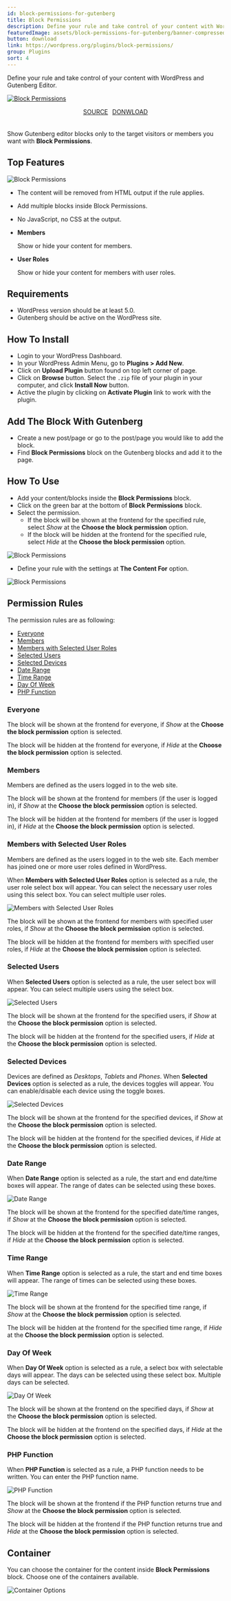 ```yaml
---
id: block-permissions-for-gutenberg
title: Block Permissions
description: Define your rule and take control of your content with WordPress and Gutenberg Editor.
featuredImage: assets/block-permissions-for-gutenberg/banner-compressed.png
button: download
link: https://wordpress.org/plugins/block-permissions/
group: Plugins
sort: 4
---
```


Define your rule and take control of your content with WordPress and Gutenberg Editor.

[![Block Permissions](assets/block-permissions-for-gutenberg/banner-compressed.png "Block Permissions")](https://wordpress.org/plugins/block-permissions/)

<p style="text-align:center;padding:0 20px 20px;"><a class="button" target="_blank" href="https://github.com/meceware/block-permissions">SOURCE</a><span style="padding-left:10px;"></span><a class="button" target="_blank" href="https://wordpress.org/plugins/block-permissions/">DONWLOAD</a></p>

Show Gutenberg editor blocks only to the target visitors or members you want with **Block Permissions**.

## Top Features

![Block Permissions](assets/block-permissions-for-gutenberg/01-sc-main.jpg "Block Permissions")

* The content will be removed from HTML output if the rule applies.
* Add multiple blocks inside Block Permissions.
* No JavaScript, no CSS at the output.

* **Members**

  Show or hide your content for members.

* **User Roles**

  Show or hide your content for members with user roles.

## Requirements

* WordPress version should be at least 5.0.
* Gutenberg should be active on the WordPress site.

## How To Install

* Login to your WordPress Dashboard.
* In your WordPress Admin Menu, go to **Plugins > Add New**.
* Click on **Upload Plugin** button found on top left corner of page.
* Click on **Browse** button. Select the `.zip` file of your plugin in your computer, and click **Install Now** button.
* Active the plugin by clicking on **Activate Plugin** link to work with the plugin.

## Add The Block With Gutenberg

* Create a new post/page or go to the post/page you would like to add the block.
* Find **Block Permissions** block on the Gutenberg blocks and add it to the page.

## How To Use

* Add your content/blocks inside the **Block Permissions** block.
* Click on the green bar at the bottom of **Block Permissions** block.
* Select the permission.
  * If the block will be shown at the frontend for the specified rule, select *Show* at the **Choose the block permission** option.
  * If the block will be hidden at the frontend for the specified rule, select *Hide* at the **Choose the block permission** option.

![Block Permissions](assets/block-permissions-for-gutenberg/03-sc-bp.jpg "Block Permissions")

* Define your rule with the settings at **The Content For** option.

![Block Permissions](assets/block-permissions-for-gutenberg/02-sc-content.jpg "Block Permissions")

## Permission Rules

The permission rules are as following:

* [Everyone](#everyone)
* [Members](#members)
* [Members with Selected User Roles](#members-with-selected-user-roles)
* [Selected Users](#selected-users)
* [Selected Devices](#selected-devices)
* [Date Range](#date-range)
* [Time Range](#time-range)
* [Day Of Week](#day-of-week)
* [PHP Function](#php-function)

### Everyone

The block will be shown at the frontend for everyone, if *Show* at the **Choose the block permission** option is selected.

The block will be hidden at the frontend for everyone, if *Hide* at the **Choose the block permission** option is selected.

### Members

Members are defined as the users logged in to the web site.

The block will be shown at the frontend for members (if the user is logged in), if *Show* at the **Choose the block permission** option is selected.

The block will be hidden at the frontend for members (if the user is logged in), if *Hide* at the **Choose the block permission** option is selected.

### Members with Selected User Roles

Members are defined as the users logged in to the web site. Each member has joined one or more user roles defined in WordPress.

When **Members with Selected User Roles** option is selected as a rule, the user role select box will appear. You can select the necessary user roles using this select box. You can select multiple user roles.

![Members with Selected User Roles](assets/block-permissions-for-gutenberg/04-sc-user-roles.jpg "Members with Selected User Roles")

The block will be shown at the frontend for members with specified user roles, if *Show* at the **Choose the block permission** option is selected.

The block will be hidden at the frontend for members with specified user roles, if *Hide* at the **Choose the block permission** option is selected.

### Selected Users

When **Selected Users** option is selected as a rule, the user select box will appear. You can select multiple users using the select box.

![Selected Users](assets/block-permissions-for-gutenberg/06-sc-selected-users.jpg "Selected Users")

The block will be shown at the frontend for the specified users, if *Show* at the **Choose the block permission** option is selected.

The block will be hidden at the frontend for the specified users, if *Hide* at the **Choose the block permission** option is selected.

### Selected Devices

Devices are defined as *Desktops*, *Tablets* and *Phones*. When **Selected Devices** option is selected as a rule, the devices toggles will appear. You can enable/disable each device using the toggle boxes.

![Selected Devices](assets/block-permissions-for-gutenberg/05-sc-selected-devices.jpg "Selected Devices")

The block will be shown at the frontend for the specified devices, if *Show* at the **Choose the block permission** option is selected.

The block will be hidden at the frontend for the specified devices, if *Hide* at the **Choose the block permission** option is selected.

### Date Range

When **Date Range** option is selected as a rule, the start and end date/time boxes will appear. The range of dates can be selected using these boxes.

![Date Range](assets/block-permissions-for-gutenberg/07-sc-date-range.jpg "Date Range")

The block will be shown at the frontend for the specified date/time ranges, if *Show* at the **Choose the block permission** option is selected.

The block will be hidden at the frontend for the specified date/time ranges, if *Hide* at the **Choose the block permission** option is selected.

### Time Range

When **Time Range** option is selected as a rule, the start and end time boxes will appear. The range of times can be selected using these boxes.

![Time Range](assets/block-permissions-for-gutenberg/08-sc-time-range.jpg "Time Range")

The block will be shown at the frontend for the specified time range, if *Show* at the **Choose the block permission** option is selected.

The block will be hidden at the frontend for the specified time range, if *Hide* at the **Choose the block permission** option is selected.

### Day Of Week

When **Day Of Week** option is selected as a rule, a select box with selectable days will appear. The days can be selected using these select box. Multiple days can be selected.

![Day Of Week](assets/block-permissions-for-gutenberg/09-sc-day-of-week.jpg "Day Of Week")

The block will be shown at the frontend on the specified days, if *Show* at the **Choose the block permission** option is selected.

The block will be hidden at the frontend on the specified days, if *Hide* at the **Choose the block permission** option is selected.

### PHP Function

When **PHP Function** is selected as a rule, a PHP function needs to be written. You can enter the PHP function name.

![PHP Function](assets/block-permissions-for-gutenberg/10-sc-php-function.jpg "PHP Function")

The block will be shown at the frontend if the PHP function returns true and *Show* at the **Choose the block permission** option is selected.

The block will be hidden at the frontend if the PHP function returns true and *Hide* at the **Choose the block permission** option is selected.

## Container

You can choose the container for the content inside **Block Permissions** block. Choose one of the containers available.

![Container Options](assets/block-permissions-for-gutenberg/11-sc-container.jpg "Container Options")
